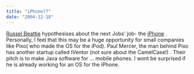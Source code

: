 ```yaml
---
title: "iPhone??"
date: "2004-12-18"
---
```


[Russel Beattie](http://www.russellbeattie.com/notebook/;jsessionid=82FCD2E91F1054E92D3D47D307259095) hypothesises about the next Jobs' job- the [iPhone](http://www.russellbeattie.com/notebook/1008182.html) . Personally, I feel that this may be a huge opportunity for small companies like Pixo( who made the OS for the iPod). Paul Mercer, the man behind Pixo has another startup called IVentor (not sure about the CamelCase!) . Their pitch is to make Java software for ... mobile phones. I wont be surprised if he is already working for an OS for the iPhone.
